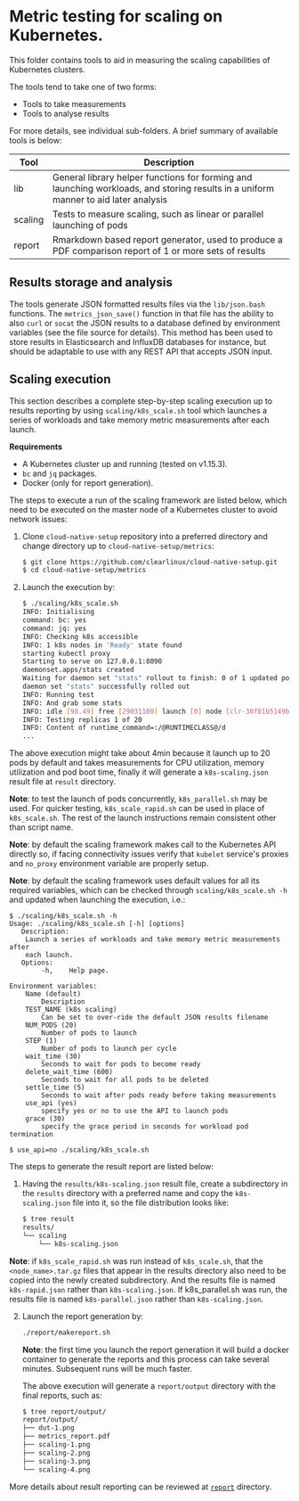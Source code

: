 # Metric testing for scaling on Kubernetes.

This folder contains tools to aid in measuring the scaling capabilities of
Kubernetes clusters.

The tools tend to take one of two forms:

- Tools to take measurements
- Tools to analyse results

For more details, see individual sub-folders. A brief summary of available tools
is below:

| Tool | Description |
| ---- | ----------- |
| lib | General library helper functions for forming and launching workloads, and storing results in a uniform manner to aid later analysis |
| scaling | Tests to measure scaling, such as linear or parallel launching of pods |
| report | Rmarkdown based report generator, used to produce a PDF comparison report of 1 or more sets of results |


## Results storage and analysis

The tools generate JSON formatted results files via the `lib/json.bash` functions. The `metrics_json_save()`
function in that file has the ability to also `curl` or `socat` the JSON results to a database defined
by environment variables (see the file source for details). This method has been used to store results in
Elasticsearch and InfluxDB databases for instance, but should be adaptable to use with any REST API that accepts
JSON input.

## Scaling execution
This section describes a complete step-by-step scaling execution up to results reporting by using `scaling/k8s_scale.sh` tool which launches a series of workloads and take memory metric measurements after each launch.

**Requirements**
* A Kubernetes cluster up and running (tested on v1.15.3).
* `bc` and `jq` packages.
* Docker (only for report generation).

The steps to execute a run of the scaling framework are listed below, which need to be executed on the master node of a Kubernetes cluster to avoid network issues:
1. Clone `cloud-native-setup` repository into a preferred directory and change directory up to `cloud-native-setup/metrics`:
   ```sh
   $ git clone https://github.com/clearlinux/cloud-native-setup.git
   $ cd cloud-native-setup/metrics
   ```
2. Launch the execution by:
   ```sh
   $ ./scaling/k8s_scale.sh
   INFO: Initialising
   command: bc: yes
   command: jq: yes
   INFO: Checking k8s accessible
   INFO: 1 k8s nodes in 'Ready' state found
   starting kubectl proxy
   Starting to serve on 127.0.0.1:8090
   daemonset.apps/stats created
   Waiting for daemon set "stats" rollout to finish: 0 of 1 updated pods are available...
   daemon set "stats" successfully rolled out
   INFO: Running test
   INFO: And grab some stats
   INFO: idle [98.49] free [29031100] launch [0] node [clr-30f01b5149ba4ab8b05a7ee03b6812a5] inodes_free [31103039]
   INFO: Testing replicas 1 of 20
   INFO: Content of runtime_command=:/@RUNTIMECLASS@/d
   ...
   ```
The above execution might take about 4min because it launch up to 20 pods by default and takes measurements for CPU utilization, memory utilization and pod boot time, finally it will generate a `k8s-scaling.json` result file at `result` directory.

**Note**: to test the launch of pods concurrently, `k8s_parallel.sh` may be used. For quicker testing, `k8s_scale_rapid.sh` can be used in place of `k8s_scale.sh`. The rest of the launch instructions remain consistent other than script name.

**Note**: by default the scaling framework makes call to the Kubernetes API directly so, if facing connectivity issues verify that `kubelet` service's proxies and `no_proxy` environment variable are properly setup.

**Note**: by default the scaling framework uses default values for all its required variables, which can be checked through `scaling/k8s_scale.sh -h` and updated when launching the execution, i.e.:
```
$ ./scaling/k8s_scale.sh -h
Usage: ./scaling/k8s_scale.sh [-h] [options]
   Description:
	Launch a series of workloads and take memory metric measurements after
	each launch.
   Options:
		-h,    Help page.

Environment variables:
	Name (default)
		Description
	TEST_NAME (k8s scaling)
		Can be set to over-ride the default JSON results filename
	NUM_PODS (20)
		Number of pods to launch
	STEP (1)
		Number of pods to launch per cycle
	wait_time (30)
		Seconds to wait for pods to become ready
	delete_wait_time (600)
		Seconds to wait for all pods to be deleted
	settle_time (5)
		Seconds to wait after pods ready before taking measurements
	use_api (yes)
		specify yes or no to use the API to launch pods
	grace (30)
		specify the grace period in seconds for workload pod termination

$ use_api=no ./scaling/k8s_scale.sh
```

The steps to generate the result report are listed below:

1. Having the `results/k8s-scaling.json` result file, create a subdirectory in the `results` directory with a preferred name and copy the `k8s-scaling.json` file into it, so the file distribution looks like:
   ```sh
   $ tree result
   results/
   └── scaling
       └── k8s-scaling.json
   ```

**Note**: if `k8s_scale_rapid.sh` was run instead of `k8s_scale.sh`, that the `<node_name>.tar.gz` files that appear in the results directory also need to be copied into the newly created subdirectory. And the results file is named `k8s-rapid.json` rather than `k8s-scaling.json`.
If k8s_parallel.sh was run, the results file is named `k8s-parallel.json` rather than `k8s-scaling.json`.

2. Launch the report generation by:
   ```sh
   ./report/makereport.sh
   ```
   **Note**: the first time you launch the report generation it will build a docker container to generate the reports and this process can take several minutes. Subsequent runs will be much faster.

   The above execution will generate a `report/output` directory with the final reports, such as:
   ```sh
   $ tree report/output/
   report/output/
   ├── dut-1.png
   ├── metrics_report.pdf
   ├── scaling-1.png
   ├── scaling-2.png
   ├── scaling-3.png
   └── scaling-4.png
   ```
More details about result reporting can be reviewed at [`report`](./report) directory.
